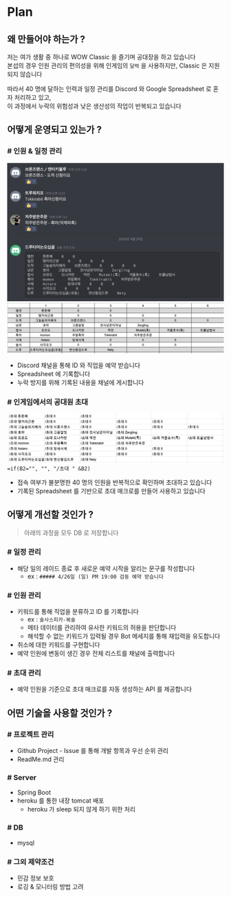 # Plan

## 왜 만들어야 하는가 ?

저는 여가 생활 중 하나로 WOW Classic 을 즐기며 공대장을 하고 있습니다  
본섭의 경우 인원 관리의 편의성을 위해 인게임의 `달력` 을 사용하지만, Classic 은 지원되지 않습니다

따라서 40 명에 달하는 인력과 일정 관리를 Discord 와 Google Spreadsheet 로 혼자 처리하고 있고,  
이 과정에서 누락의 위험성과 낮은 생산성의 작업이 반복되고 있습니다

## 어떻게 운영되고 있는가 ?

### # 인원 & 일정 관리

![managing people](./image/2020-04-29-03-16-30.png)
![managing people](./image/2020-04-29-03-18-31.png)

- Discord 채널을 통해 ID 와 직업을 예약 받습니다
- Spreadsheet 에 기록합니다
- 누락 방지를 위해 기록된 내용을 채널에 게시합니다

### # 인게임에서의 공대원 초대

![invite people](./image/2020-04-29-03-22-59.png)
`=if(B2="", "", "/초대 " &B2)`

- 접속 여부가 불분명한 40 명의 인원을 반복적으로 확인하며 초대하고 있습니다
- 기록된 Spreadsheet 를 기반으로 초대 매크로를 만들어 사용하고 있습니다

## 어떻게 개선할 것인가 ?

> 아래의 과정을 모두 DB 로 저장합니다

### # 일정 관리

- 해당 일의 레이드 종료 후 새로운 예약 시작을 알리는 문구를 작성합니다
  - ex : `##### 4/26일 (일) PM 19:00 검둥 예약 받습니다`

### # 인원 관리

- 키워드를 통해 직업을 분류하고 ID 를 기록합니다
  - ex : `술사스피카-복술`
  - 메타 데이터를 관리하여 유사한 키워드의 허용을 판단합니다
  - 해석할 수 없는 키워드가 입력될 경우 Bot 메세지를 통해 재입력을 유도합니다
- 취소에 대한 키워드를 구현합니다
- 예약 인원에 변동이 생긴 경우 전체 리스트를 채널에 출력합니다

### # 초대 관리

- 예약 인원을 기준으로 초대 매크로를 자동 생성하는 API 를 제공합니다

## 어떤 기술을 사용할 것인가 ?

### # 프로젝트 관리

- Github Project - Issue 를 통해 개발 항목과 우선 순위 관리
- ReadMe.md 관리

### # Server

- Spring Boot
- heroku 를 통한 내장 tomcat 배포
  - heroku 가 sleep 되지 않게 하기 위한 처리

### # DB

- mysql

### # 그외 제약조건

- 민감 정보 보호
- 로깅 & 모니터링 방법 고려
